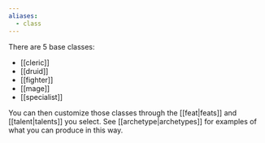 ```yaml
---
aliases:
  - class
---
```


There are 5 base classes:

* [[cleric]]
* [[druid]]
* [[fighter]]
* [[mage]]
* [[specialist]]

You can then customize those classes through the [[feat|feats]] and [[talent|talents]] you select.  See [[archetype|archetypes]] for examples of what you can produce in this way.
